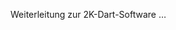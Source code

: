 <!DOCTYPE html>
<html lang="de">
<head>
  <meta charset="UTF-8">
  <meta name="viewport" content="width=device-width, initial-scale=1.0">
  <title>TSG 08 Roth – 2K Dart Suche</title>
  <script>
    window.onload = function() {
      // Zielseite öffnen
      window.location.href = "https://2k-dart-software.com/frontend/events";
      // Versuch, Suchfeld auszufüllen (für Browser, die Skripte weitergeben)
      setTimeout(() => {
        try {
          const input = document.querySelector('input[type="app-search-box"], input[placeholder*="Suche"]');
          if (input) {
            input.value = "TSG 08 Roth";
            input.dispatchEvent(new Event("input", { bubbles: true }));
          }
        } catch (e) { /* ignorieren */ }
      }, 3000);
    };
  </script>
</head>
<body>
  <p>Weiterleitung zur 2K-Dart-Software …</p>
</body>
</html>
